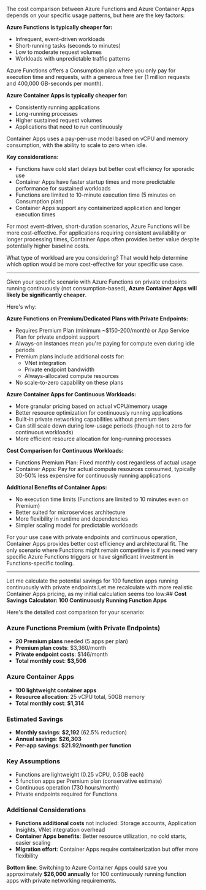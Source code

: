 The cost comparison between Azure Functions and Azure Container Apps depends on your specific usage patterns, but here are the key factors:

**Azure Functions is typically cheaper for:**
- Infrequent, event-driven workloads
- Short-running tasks (seconds to minutes)
- Low to moderate request volumes
- Workloads with unpredictable traffic patterns

Azure Functions offers a Consumption plan where you only pay for execution time and requests, with a generous free tier (1 million requests and 400,000 GB-seconds per month).

**Azure Container Apps is typically cheaper for:**
- Consistently running applications
- Long-running processes
- Higher sustained request volumes
- Applications that need to run continuously

Container Apps uses a pay-per-use model based on vCPU and memory consumption, with the ability to scale to zero when idle.

**Key considerations:**
- Functions have cold start delays but better cost efficiency for sporadic use
- Container Apps have faster startup times and more predictable performance for sustained workloads
- Functions are limited to 10-minute execution time (5 minutes on Consumption plan)
- Container Apps support any containerized application and longer execution times

For most event-driven, short-duration scenarios, Azure Functions will be more cost-effective. For applications requiring consistent availability or longer processing times, Container Apps often provides better value despite potentially higher baseline costs.

What type of workload are you considering? That would help determine which option would be more cost-effective for your specific use case.


---

Given your specific scenario with Azure Functions on private endpoints running continuously (not consumption-based), **Azure Container Apps will likely be significantly cheaper**.

Here's why:

**Azure Functions on Premium/Dedicated Plans with Private Endpoints:**
- Requires Premium Plan (minimum ~$150-200/month) or App Service Plan for private endpoint support
- Always-on instances mean you're paying for compute even during idle periods
- Premium plans include additional costs for:
  - VNet integration
  - Private endpoint bandwidth
  - Always-allocated compute resources
- No scale-to-zero capability on these plans

**Azure Container Apps for Continuous Workloads:**
- More granular pricing based on actual vCPU/memory usage
- Better resource optimization for continuously running applications
- Built-in private networking capabilities without premium tiers
- Can still scale down during low-usage periods (though not to zero for continuous workloads)
- More efficient resource allocation for long-running processes

**Cost Comparison for Continuous Workloads:**
- Functions Premium Plan: Fixed monthly cost regardless of actual usage
- Container Apps: Pay for actual compute resources consumed, typically 30-50% less expensive for continuously running applications

**Additional Benefits of Container Apps:**
- No execution time limits (Functions are limited to 10 minutes even on Premium)
- Better suited for microservices architecture
- More flexibility in runtime and dependencies
- Simpler scaling model for predictable workloads

For your use case with private endpoints and continuous operation, Container Apps provides better cost efficiency and architectural fit. The only scenario where Functions might remain competitive is if you need very specific Azure Functions triggers or have significant investment in Functions-specific tooling.


---

Let me calculate the potential savings for 100 function apps running continuously with private endpoints:Let me recalculate with more realistic Container Apps pricing, as my initial calculation seems too low:## **Cost Savings Calculator: 100 Continuously Running Function Apps**

Here's the detailed cost comparison for your scenario:

### **Azure Functions Premium (with Private Endpoints)**
- **20 Premium plans** needed (5 apps per plan)
- **Premium plan costs**: $3,360/month
- **Private endpoint costs**: $146/month  
- **Total monthly cost**: **$3,506**

### **Azure Container Apps**
- **100 lightweight container apps**
- **Resource allocation**: 25 vCPU total, 50GB memory
- **Total monthly cost**: **$1,314**

### **Estimated Savings**
- **Monthly savings**: **$2,192** (62.5% reduction)
- **Annual savings**: **$26,303**
- **Per-app savings**: **$21.92/month per function**

### **Key Assumptions**
- Functions are lightweight (0.25 vCPU, 0.5GB each)
- 5 function apps per Premium plan (conservative estimate)
- Continuous operation (730 hours/month)
- Private endpoints required for Functions

### **Additional Considerations**
- **Functions additional costs** not included: Storage accounts, Application Insights, VNet integration overhead
- **Container Apps benefits**: Better resource utilization, no cold starts, easier scaling
- **Migration effort**: Container Apps require containerization but offer more flexibility

**Bottom line**: Switching to Azure Container Apps could save you approximately **$26,000 annually** for 100 continuously running function apps with private networking requirements.